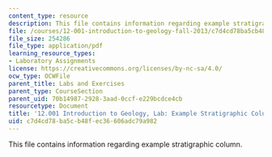 ```yaml
---
content_type: resource
description: This file contains information regarding example stratigraphic column.
file: /courses/12-001-introduction-to-geology-fall-2013/c7d4cd78ba5cb48fec36606adc79a982_MIT12_001F13_Lab6-ExStraCo.pdf
file_size: 254286
file_type: application/pdf
learning_resource_types:
- Laboratory Assignments
license: https://creativecommons.org/licenses/by-nc-sa/4.0/
ocw_type: OCWFile
parent_title: Labs and Exercises
parent_type: CourseSection
parent_uid: 70b14987-2928-3aad-0ccf-e229bcdce4cb
resourcetype: Document
title: '12.001 Introduction to Geology, Lab: Example Stratigraphic Column'
uid: c7d4cd78-ba5c-b48f-ec36-606adc79a982
---
```

This file contains information regarding example stratigraphic column.